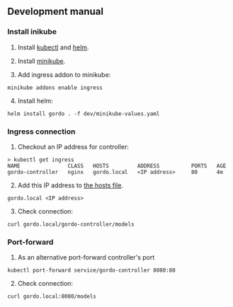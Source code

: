 ## Development manual

### Install inikube

1. Install [kubectl](https://kubernetes.io/docs/tasks/tools/#kubectl) and [helm](https://helm.sh/docs/intro/install/).
2. Install [minikube](https://minikube.sigs.k8s.io/docs/start/).

3. Add ingress addon to minikube:
```
minikube addons enable ingress
```
4. Install helm:
```
helm install gordo . -f dev/minikube-values.yaml
```
### Ingress connection

1. Checkout an IP address for controller:
```
> kubectl get ingress
NAME               CLASS   HOSTS         ADDRESS          PORTS   AGE
gordo-controller   nginx   gordo.local   <IP address>     80      4m
```
2. Add this IP address to [the hosts file](https://en.wikipedia.org/wiki/Hosts_(file)).
```
gordo.local <IP address>
```
3. Check connection:
```
curl gordo.local/gordo-controller/models
```
### Port-forward
1. As an alternative port-forward controller's port
```
kubectl port-forward service/gordo-controller 8080:80
```
2. Check connection:
```
curl gordo.local:8080/models
```

